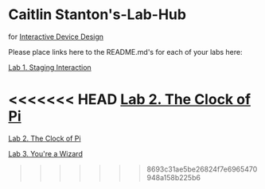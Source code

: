 # Caitlin Stanton's-Lab-Hub

for [Interactive Device Design](https://github.com/FAR-Lab/Developing-and-Designing-Interactive-Devices/)

Please place links here to the README.md's for each of your labs here:

[Lab 1. Staging Interaction](https://github.com/caitlinstanton/Interactive-Lab-Hub/tree/Spring2021/Lab%201)

<<<<<<< HEAD
[Lab 2. The Clock of Pi](https://github.com/caitlinstanton/Interactive-Lab-Hub/tree/Spring2021/Lab%202)
=======
[Lab 2. The Clock of Pi](Lab%202/)

[Lab 3. You're a Wizard](Lab%203/)
>>>>>>> 8693c31ae5be26824f7e6965470948a158b225b6

